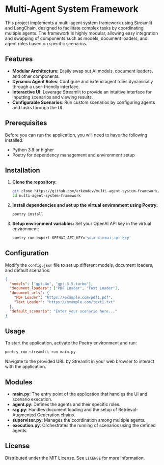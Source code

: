 # Multi-Agent System Framework

This project implements a multi-agent system framework using Streamlit and LangChain, designed to facilitate complex tasks by coordinating multiple agents. The framework is highly modular, allowing easy integration and swapping of components such as models, document loaders, and agent roles based on specific scenarios.

## Features

- **Modular Architecture**: Easily swap out AI models, document loaders, and other components.
- **Dynamic Agent Roles**: Configure and extend agent roles dynamically through a user-friendly interface.
- **Interactive UI**: Leverage Streamlit to provide an intuitive interface for inputting scenarios and viewing results.
- **Configurable Scenarios**: Run custom scenarios by configuring agents and tasks through the UI.

## Prerequisites

Before you can run the application, you will need to have the following installed:
- Python 3.8 or higher
- Poetry for dependency management and environment setup

## Installation

1. **Clone the repository:**
   ```bash
   git clone https://github.com/arkeodev/multi-agent-system-framework.git
   cd multi-agent-system-framework
   ```

2. **Install dependencies and set up the virtual environment using Poetry:**
   ```bash
   poetry install
   ```

3. **Setup environment variables:**
   Set your OpenAI API key in the virtual environment:
   ```bash
   poetry run export OPENAI_API_KEY='your-openai-api-key'
   ```

## Configuration

Modify the `config.json` file to set up different models, document loaders, and default scenarios:
```json
{
  "models": ["gpt-4o", "gpt-3.5-turbo"],
  "document_loaders": ["PDF Loader", "Text Loader"],
  "document_urls": {
    "PDF Loader": "https://example.com/pdf1.pdf",
    "Text Loader": "https://example.com/text1.txt"
  },
  "default_scenario": "Enter your scenario here..."
}
```

## Usage

To start the application, activate the Poetry environment and run:
```bash
poetry run streamlit run main.py
```
Navigate to the provided URL by Streamlit in your web browser to interact with the application.

## Modules

- **main.py**: The entry point of the application that handles the UI and scenario execution.
- **agent.py**: Defines the agents and their specific roles.
- **rag.py**: Handles document loading and the setup of Retrieval-Augmented Generation chains.
- **supervisor.py**: Manages the coordination among multiple agents.
- **execution.py**: Orchestrates the running of scenarios using the defined agents.

## License

Distributed under the MIT License. See `LICENSE` for more information.

